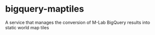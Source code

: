 # bigquery-maptiles
A service that manages the conversion of M-Lab BigQuery results into static world map tiles

